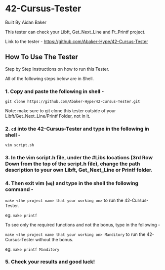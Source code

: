 # 42-Cursus-Tester
Built By Aidan Baker

This tester can check your Libft, Get_Next_Line and Ft_Printf project.

Link to the tester - https://github.com/Abaker-Hype/42-Cursus-Tester

## How To Use The Tester
Step by Step Instructions on how to run this Tester. 

All of the following steps below are in Shell. 

### 1. Copy and paste the following in shell -

```git clone https://github.com/Abaker-Hype/42-Cursus-Tester.git```

Note: make sure to git clone this tester outside of your Libft/Get_Next_Line/Printf Folder, not in it. 

### 2. ``cd`` into the 42-Cursus-Tester and type in the following in shell - 

``vim script.sh``

### 3.  In the vim script.h file, under the #Libs locations (3rd Row Down from the top of the script.h file), change the path description to your own Libft, Get_Next_Line or Printf folder.

### 4. Then exit vim (``wq``) and type in the shell the following command -

```make <the project name that your working on>```  to run the 42-Cursus-Tester. 

eg. ```make printf```

To see only the required functions and not the bonus, type in the following - 

```make <the project name that your working on> Manditory``` to run the 42-Cursus-Tester without the bonus.

eg. ```make printf Manditory```

### 5. Check your results and good luck!
